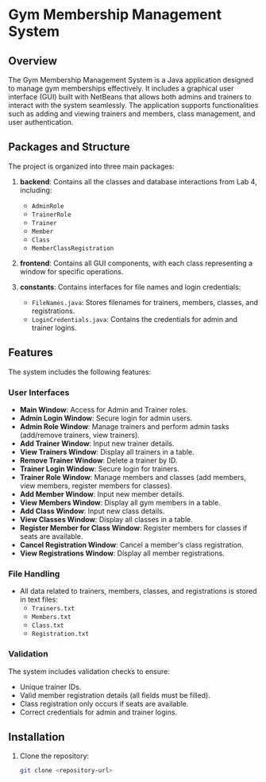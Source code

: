 # Gym Membership Management System

## Overview
The Gym Membership Management System is a Java application designed to manage gym memberships effectively. It includes a graphical user interface (GUI) built with NetBeans that allows both admins and trainers to interact with the system seamlessly. The application supports functionalities such as adding and viewing trainers and members, class management, and user authentication.

## Packages and Structure
The project is organized into three main packages:

1. **backend**: Contains all the classes and database interactions from Lab 4, including:
   - `AdminRole`
   - `TrainerRole`
   - `Trainer`
   - `Member`
   - `Class`
   - `MemberClassRegistration`

2. **frontend**: Contains all GUI components, with each class representing a window for specific operations.

3. **constants**: Contains interfaces for file names and login credentials:
   - `FileNames.java`: Stores filenames for trainers, members, classes, and registrations.
   - `LoginCredentials.java`: Contains the credentials for admin and trainer logins.

## Features
The system includes the following features:

### User Interfaces
- **Main Window**: Access for Admin and Trainer roles.
- **Admin Login Window**: Secure login for admin users.
- **Admin Role Window**: Manage trainers and perform admin tasks (add/remove trainers, view trainers).
- **Add Trainer Window**: Input new trainer details.
- **View Trainers Window**: Display all trainers in a table.
- **Remove Trainer Window**: Delete a trainer by ID.
- **Trainer Login Window**: Secure login for trainers.
- **Trainer Role Window**: Manage members and classes (add members, view members, register members for classes).
- **Add Member Window**: Input new member details.
- **View Members Window**: Display all gym members in a table.
- **Add Class Window**: Input new class details.
- **View Classes Window**: Display all classes in a table.
- **Register Member for Class Window**: Register members for classes if seats are available.
- **Cancel Registration Window**: Cancel a member's class registration.
- **View Registrations Window**: Display all member registrations.

### File Handling
- All data related to trainers, members, classes, and registrations is stored in text files:
  - `Trainers.txt`
  - `Members.txt`
  - `Class.txt`
  - `Registration.txt`

### Validation
The system includes validation checks to ensure:
- Unique trainer IDs.
- Valid member registration details (all fields must be filled).
- Class registration only occurs if seats are available.
- Correct credentials for admin and trainer logins.

## Installation
1. Clone the repository:
   ```bash
   git clone <repository-url>
